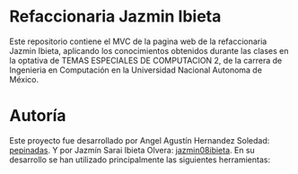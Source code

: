 # Refaccionaria Jazmin Ibieta #

Este repositorio contiene el MVC de la pagina web de la refaccionaria Jazmin Ibieta, aplicando los conocimientos obtenidos durante las clases en la optativa de TEMAS ESPECIALES DE COMPUTACION 2, de la carrera de Ingenieria en Computación en la Universidad Nacional Autonoma de México.

# Autoría #

Este proyecto fue desarrollado por Angel Agustín Hernandez Soledad:  [pepinadas](https://github.com/pepinadas). 
Y por Jazmín Sarai Ibieta Olvera: [jazmin08ibieta](https://github.com/jazmin08ibieta).
En su desarrollo se han utilizado principalmente las siguientes herramientas:
